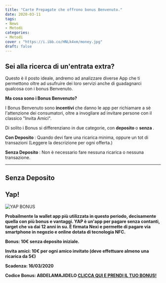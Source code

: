 ```yaml
---
title: "Carte Prepagate che offrono bonus Benvenuto."
date: 2020-03-11
tags:
- News
- Metodi
categories:
- Metodi
cover : "https://i.ibb.co/HNLk4xm/money.jpg"
draft: false
---
```


<h2> <strong> Sei alla ricerca di un'entrata extra? </strong> </h2>


Questo è il posto ideale, andremo ad analizzare diverse App che ti permettono oltre ad usufruire dei loro servizi anche di guadagnarci qualcosa con i bonus Benvenuto.


<strong> Ma cosa sono i Bonus Benvenuto? </strong>

I Bonus Benvenuto sono <strong> incentivi </strong> che danno le app per richiamare a sè l'attenzione dei consumatori, oltre a invogliare ad invitare persone con il classico "Invita Amici".


Di solito i Bonus si differenziano in due categorie, con <strong> deposito </strong> o <strong> senza </strong>.

<strong> Con Deposito </strong>: Quando devi fare una ricarica minima, oppure un tot di transazioni (Leggere la descrizione per ogni offerta.)

<strong> Senza Deposito </strong>: Non è necessario fare nessuna ricarica o nessuna transazione.


-----------------------------------------------------------------------------------------------------------------------------------------------------------------------------------------------------------------

<h2> Senza Deposito </h2>

<h2> Yap! </h2>

<img src="https://i.ibb.co/xJFqDR8/Yap.jpg" alt="YAP BONUS" border="0">

<strong> Probailmente la wallet app più utilizzata in questo periodo, decisamente quella con più bonus e vantaggi.
 YAP è un'app per pagare senza contanti, target che va dai 12 anni in su. È firmata Nexi e permette di pagare via smartphone in negozio e online dotata di tecnologia NFC.
 
Bonus: 10€ senza deposito iniziale.

Invita amici: 10€ per ogni amico invitato (deve effettuare almeno una ricarica da 5€)

Scadenza: 16/03/2020 

Codice Bonus: ABDELAMAJIDELO <a href="https://appagatoconyap.it/promo/xJLfy">CLICCA QUI E PRENDI IL TUO BONUS!</a>
 
 






 
